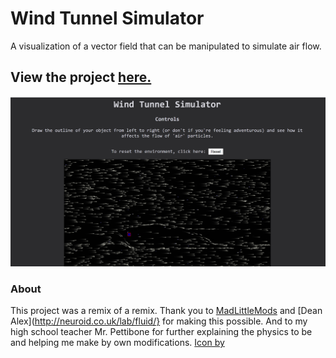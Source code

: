 # Wind Tunnel Simulator
A visualization of a vector field that can be manipulated to simulate air flow.
## View the project [here.](https://olearyf.github.io/windtunnel.github.io/)
![](https://github.com/olearyf/wind-tunnel-simulator/blob/master/Screenshot%20(195).png?raw=true)
### About
This project was a remix of a remix. Thank you to [MadLittleMods](https://github.com/MadLittleMods/airflow-fluid-simulator) and [Dean Alex](http://neuroid.co.uk/lab/fluid/} for making this possible. And to my high school teacher Mr. Pettibone for further explaining the physics to be and helping me make by own modifications.
[Icon by](https://www.flaticon.com/free-icon/wind_1164960?term=wind&page=1&position=49)
